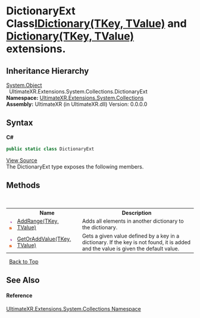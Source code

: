 # DictionaryExt Class<a href="https://docs.microsoft.com/dotnet/api/system.collections.generic.idictionary-2" target="_blank" rel="noopener noreferrer">IDictionary(TKey, TValue)</a> and <a href="https://docs.microsoft.com/dotnet/api/system.collections.generic.dictionary-2" target="_blank" rel="noopener noreferrer">Dictionary(TKey, TValue)</a> extensions.


## Inheritance Hierarchy
<a href="https://docs.microsoft.com/dotnet/api/system.object" target="_blank" rel="noopener noreferrer">System.Object</a><br />&nbsp;&nbsp;UltimateXR.Extensions.System.Collections.DictionaryExt<br />
**Namespace:**&nbsp;<a href="N_UltimateXR_Extensions_System_Collections">UltimateXR.Extensions.System.Collections</a><br />**Assembly:**&nbsp;UltimateXR (in UltimateXR.dll) Version: 0.0.0.0

## Syntax

**C#**<br />
``` C#
public static class DictionaryExt
```

<a href="UltimateXR/Scripts/Extensions/System/Collections/DictionaryExt.cs" rel="noopener noreferrer" title="View the source code">View Source</a><br />
The DictionaryExt type exposes the following members.


## Methods
&nbsp;<table><tr><th></th><th>Name</th><th>Description</th></tr><tr><td>![Public method](media/pubmethod.gif "Public method")![Static member](media/static.gif "Static member")</td><td><a href="M_UltimateXR_Extensions_System_Collections_DictionaryExt_AddRange__2">AddRange(TKey, TValue)</a></td><td>
Adds all elements in another dictionary to the dictionary.</td></tr><tr><td>![Public method](media/pubmethod.gif "Public method")![Static member](media/static.gif "Static member")</td><td><a href="M_UltimateXR_Extensions_System_Collections_DictionaryExt_GetOrAddValue__2">GetOrAddValue(TKey, TValue)</a></td><td>
Gets a given value defined by a key in a dictionary. If the key is not found, it is added and the value is given the default value.</td></tr></table>&nbsp;
<a href="#dictionaryext-class">Back to Top</a>

## See Also


#### Reference
<a href="N_UltimateXR_Extensions_System_Collections">UltimateXR.Extensions.System.Collections Namespace</a><br />